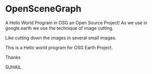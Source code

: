 # OpenSceneGraph
A Hello World Program in OSG an Open Source Project!
As we use in google.earth we use the technique of image cutting.

Like cutting down the images in several small images.

This is a Hello world program for OSG Earth Project.


Thanks

SUHAIL
